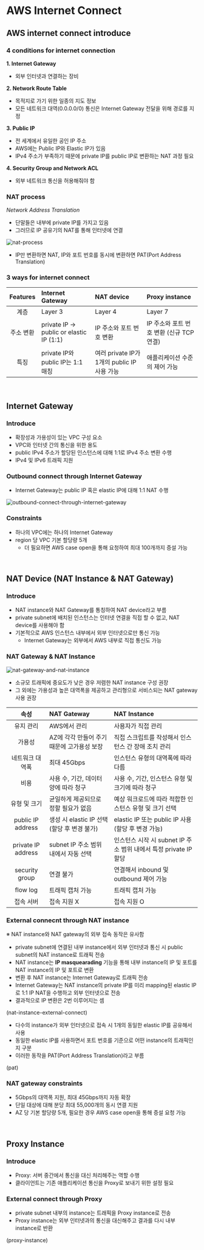 # AWS Internet Connect

## AWS internet connect introduce

### 4 conditions for internet connection

**1. Internet Gateway**

- 외부 인터넷과 연결하는 장비

**2. Network Route Table**

- 목적지로 가기 위한 일종의 지도 정보
- 모든 네트워크 대역(0.0.0.0/0) 통신은 Internet Gateway 전달을 위해 경로를 지정

**3. Public IP**

- 전 세계에서 유일한 공인 IP 주소
- AWS에는 Public IP와 Elastic IP가 있음
- IPv4 주소가 부족하기 때문에 private IP를 public IP로 변환하는 NAT 과정 필요

**4. Security Group and Network ACL**

- 외부 네트워크 통신을 허용해줘야 함

### NAT process

_Network Address Translation_

- 단말들은 내부에 private IP를 가지고 있음
- 그러므로 IP 공유기의 NAT를 통해 인터넷에 연결

![nat-process](https://user-images.githubusercontent.com/75058239/236707103-d3cf9ca2-0f0e-4a60-9981-52c9a459f80f.png)

- IP만 변환하면 NAT, IP와 포트 번호를 동시에 변환하면 PAT(Port Address Translation)

### 3 ways for internet connect

| Features  | Internet Gateway                        | NAT device                                  | Proxy instance                           |
| :-------: | :-------------------------------------- | :------------------------------------------ | :--------------------------------------- |
|   계층    | Layer 3                                 | Layer 4                                     | Layer 7                                  |
| 주소 변환 | private IP → public or elastic IP (1:1) | IP 주소와 포트 번호 변환                    | IP 주소와 포트 번호 변환 (신규 TCP 연결) |
|   특징    | private IP와 public IP는 1:1 매칭       | 여러 private IP가 1개의 public IP 사용 가능 | 애플리케이션 수준의 제어 가능            |

<br>

## Internet Gateway

### Introduce

- 확장성과 가용성이 있는 VPC 구성 요소
- VPC와 인터넷 간의 통신을 위한 용도
- public IPv4 주소가 할당된 인스턴스에 대해 1:1로 IPv4 주소 변환 수행
- IPv4 및 IPv6 트래픽 지원

### Outbound connect through Internet Gateway

- Internet Gateway는 public IP 혹은 elastic IP에 대해 1:1 NAT 수행

![outbound-connect-through-internet-gateway](https://user-images.githubusercontent.com/75058239/236958525-e8a1ac0d-90c4-4c9c-8f02-da74d8c5c21d.png)

### Constraints

- 하나의 VPC에는 하나의 Internet Gateway
- region 당 VPC 기본 할당량 5개
  - 더 필요하면 AWS case open을 통해 요청하여 최대 100개까지 증설 가능

<br>

## NAT Device (NAT Instance & NAT Gateway)

### Introduce

- NAT instance와 NAT Gateway를 통칭하여 NAT device라고 부름
- private subnet에 배치된 인스턴스는 인터넷 연결을 직접 할 수 없고, NAT device를 사용해야 함
- 기본적으로 AWS 인스턴스 내부에서 외부 인터넷으로만 통신 가능
  - Internet Gateway는 외부에서 AWS 내부로 직접 통신도 가능

### NAT Gateway & NAT Instance

![nat-gateway-and-nat-instance](https://github.com/nmin11/TIL/assets/75058239/2cb95fb9-b0b0-463d-a6ec-9249ae37aea6)

- 소규모 트래픽에 중요도가 낮은 경우 저렴한 NAT instance 구성 권장
- 그 외에는 가용성과 높은 대역폭을 제공하고 관리형으로 서비스되는 NAT gateway 사용 권장

|        속성        | NAT Gateway                                 | NAT Instance                                                     |
| :----------------: | :------------------------------------------ | :--------------------------------------------------------------- |
|     유지 관리      | AWS에서 관리                                | 사용자가 직접 관리                                               |
|       가용성       | AZ에 각각 만들어 주기 때문에 고가용성 보장  | 직접 스크립트를 작성해서 인스턴스 간 장애 조치 관리              |
|  네트워크 대역폭   | 최대 45Gbps                                 | 인스턴스 유형의 대역폭에 따라 다름                               |
|        비용        | 사용 수, 기간, 데이터 양에 따라 청구        | 사용 수, 기간, 인스턴스 유형 및 크기에 따라 청구                 |
|    유형 및 크기    | 균일하게 제공되므로 정할 필요가 없음        | 예상 워크로드에 따라 적합한 인스턴스 유형 및 크기 선택           |
| public IP address  | 생성 시 elastic IP 선택 (할당 후 변경 불가) | elastic IP 또는 public IP 사용 (할당 후 변경 가능)               |
| private IP address | subnet IP 주소 범위 내에서 자동 선택        | 인스턴스 시작 시 subnet IP 주소 범위 내에서 특정 private IP 할당 |
|   security group   | 연결 불가                                   | 연결해서 inbound 및 outbound 제어 가능                           |
|      flow log      | 트래픽 캡처 가능                            | 트래픽 캡처 가능                                                 |
|     접속 서버      | 접속 지원 X                                 | 접속 지원 O                                                      |

### External connecnt through NAT instance

※ NAT instance와 NAT gateway의 외부 접속 동작은 유사함

- private subnet에 연결된 내부 instance에서 외부 인터넷과 통신 시 public subnet의 NAT instance로 트래픽 전송
- NAT instance는 **IP masquearading** 기능을 통해 내부 instance의 IP 및 포트를 NAT instance의 IP 및 포트로 변환
- 변환 후 NAT instance는 Internet Gateway로 트래픽 전송
- Internet Gateway는 NAT instance의 private IP를 미리 mapping된 elastic IP로 1:1 IP NAT을 수행하고 외부 인터넷으로 전송
- 결과적으로 IP 변환은 2번 이루어지는 셈

(nat-instance-external-connect)

- 다수의 instance가 외부 인터넷으로 접속 시 1개의 동일한 elastic IP를 공유해서 사용
- 동일한 elastic IP를 사용하면서 포트 번호를 기준으로 어떤 instance의 트래픽인지 구분
- 이러한 동작을 PAT(Port Address Translation)라고 부름

(pat)

### NAT gateway constraints

- 5Gbps의 대역폭 지원, 최대 45Gbps까지 자동 확장
- 단일 대상에 대해 분당 최대 55,000개의 동시 연결 지원
- AZ 당 기본 할당량 5개, 필요한 경우 AWS case open을 통해 증설 요청 가능

<br>

## Proxy Instance

### Introduce

- Proxy: 서버 중간에서 통신을 대신 처리해주는 역할 수행
- 클라이언트는 기존 애플리케이션 통신을 Proxy로 보내기 위한 설정 필요

### External connect through Proxy

- private subnet 내부의 instance는 트래픽을 Proxy instance로 전송
- Proxy instance는 외부 인터넷과의 통신을 대신해주고 결과를 다시 내부 instance로 반환

(proxy-instance)
